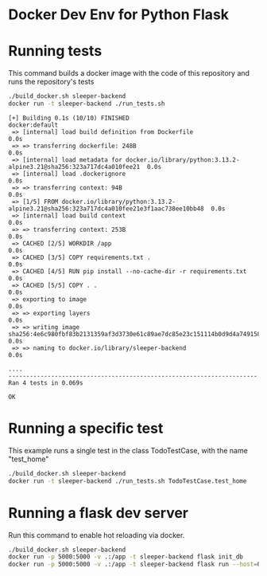 # Docker Dev Env for Python Flask

# Running tests

This command builds a docker image with the code of this repository and runs the repository's tests

```sh
./build_docker.sh sleeper-backend
docker run -t sleeper-backend ./run_tests.sh
```

```
[+] Building 0.1s (10/10) FINISHED                                                            docker:default
 => [internal] load build definition from Dockerfile                                                    0.0s
 => => transferring dockerfile: 248B                                                                    0.0s
 => [internal] load metadata for docker.io/library/python:3.13.2-alpine3.21@sha256:323a717dc4a010fee21  0.0s
 => [internal] load .dockerignore                                                                       0.0s
 => => transferring context: 94B                                                                        0.0s
 => [1/5] FROM docker.io/library/python:3.13.2-alpine3.21@sha256:323a717dc4a010fee21e3f1aac738ee10bb48  0.0s
 => [internal] load build context                                                                       0.0s
 => => transferring context: 253B                                                                       0.0s
 => CACHED [2/5] WORKDIR /app                                                                           0.0s
 => CACHED [3/5] COPY requirements.txt .                                                                0.0s
 => CACHED [4/5] RUN pip install --no-cache-dir -r requirements.txt                                     0.0s
 => CACHED [5/5] COPY . .                                                                               0.0s
 => exporting to image                                                                                  0.0s
 => => exporting layers                                                                                 0.0s
 => => writing image sha256:4e6c980fbf83b2131359af3d3730e61c89ae7dc85e23c151114b0d9d4a749158            0.0s
 => => naming to docker.io/library/sleeper-backend                                                               0.0s

....
----------------------------------------------------------------------
Ran 4 tests in 0.069s

OK
```

# Running a specific test

This example runs a single test in the class TodoTestCase, with the name "test_home"

```sh
./build_docker.sh sleeper-backend
docker run -t sleeper-backend ./run_tests.sh TodoTestCase.test_home
```

# Running a flask dev server

Run this command to enable hot reloading via docker.

```sh
./build_docker.sh sleeper-backend
docker run -p 5000:5000 -v .:/app -t sleeper-backend flask init_db
docker run -p 5000:5000 -v .:/app -t sleeper-backend flask run --host=0.0.0.0 --port=5000
```
<!-- --network=host -->